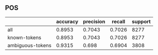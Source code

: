 
## POS

|                  | accuracy | precision | recall | support |
|------------------|----------|-----------|--------|---------|
| all              | 0.8953   | 0.7043    | 0.7026 | 8277    |
| known-tokens     | 0.8953   | 0.7043    | 0.7026 | 8277    |
| ambiguous-tokens | 0.9315   | 0.698     | 0.6904 | 3808    |

